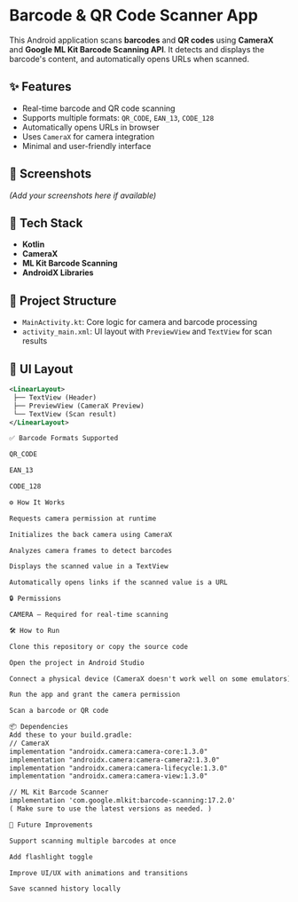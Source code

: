 # Barcode & QR Code Scanner App

This Android application scans **barcodes** and **QR codes** using **CameraX** and **Google ML Kit Barcode Scanning API**. It detects and displays the barcode's content, and automatically opens URLs when scanned.

## ✨ Features

- Real-time barcode and QR code scanning
- Supports multiple formats: `QR_CODE`, `EAN_13`, `CODE_128`
- Automatically opens URLs in browser
- Uses `CameraX` for camera integration
- Minimal and user-friendly interface

## 📸 Screenshots

*(Add your screenshots here if available)*

## 🔧 Tech Stack

- **Kotlin**
- **CameraX**
- **ML Kit Barcode Scanning**
- **AndroidX Libraries**

## 📂 Project Structure

- `MainActivity.kt`: Core logic for camera and barcode processing
- `activity_main.xml`: UI layout with `PreviewView` and `TextView` for scan results

## 📱 UI Layout

```xml
<LinearLayout>
 ├── TextView (Header)
 ├── PreviewView (CameraX Preview)
 └── TextView (Scan result)
</LinearLayout>

✅ Barcode Formats Supported

QR_CODE

EAN_13

CODE_128

⚙️ How It Works

Requests camera permission at runtime

Initializes the back camera using CameraX

Analyzes camera frames to detect barcodes

Displays the scanned value in a TextView

Automatically opens links if the scanned value is a URL

🔒 Permissions

CAMERA – Required for real-time scanning

🛠️ How to Run

Clone this repository or copy the source code

Open the project in Android Studio

Connect a physical device (CameraX doesn't work well on some emulators)

Run the app and grant the camera permission

Scan a barcode or QR code

📦 Dependencies
Add these to your build.gradle:
// CameraX
implementation "androidx.camera:camera-core:1.3.0"
implementation "androidx.camera:camera-camera2:1.3.0"
implementation "androidx.camera:camera-lifecycle:1.3.0"
implementation "androidx.camera:camera-view:1.3.0"

// ML Kit Barcode Scanner
implementation 'com.google.mlkit:barcode-scanning:17.2.0'
( Make sure to use the latest versions as needed. )

🚀 Future Improvements

Support scanning multiple barcodes at once

Add flashlight toggle

Improve UI/UX with animations and transitions

Save scanned history locally



